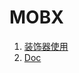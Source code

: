 # MOBX
1. [装饰器使用](https://blog.csdn.net/qq499576783/article/details/79500713)
2. [Doc](https://cn.mobx.js.org/)